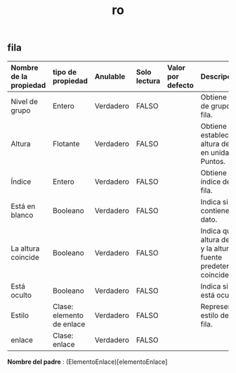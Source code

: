 ﻿---
title: ro
second_title: Aspose.Cells Cloud Documen
type: docs
url: /es/specification/model/row/
description: "Aspose.Cells Especificación del modelo de nube: fila. Maneje sin esfuerzo Excel y otros documentos de hoja de cálculo con funciones como abrir, generar, editar, dividir, fusionar, comparar y convertir."
weight: 50
---
## **fila**

 

| Nombre de la propiedad| tipo de propiedad| Anulable| Solo lectura| Valor por defecto| Descripción|
|:- |:- |:- |:- |:- |:- |
| Nivel de grupo| Entero| Verdadero| FALSO|| Obtiene el nivel de grupo de la fila.|
| Altura| Flotante| Verdadero| FALSO|| Obtiene y establece la altura de la fila en unidades de Puntos.|
| Índice| Entero| Verdadero| FALSO|| Obtiene el índice de esta fila.|
| Está en blanco| Booleano| Verdadero| FALSO|| Indica si la fila contiene algún dato.|
| La altura coincide| Booleano| Verdadero| FALSO|| Indica que la altura de la fila y la altura de la fuente predeterminada coinciden.|
| Está oculto| Booleano| Verdadero| FALSO|| Indica si la fila está oculta.|
| Estilo| Clase: elemento de enlace| Verdadero| FALSO|| Representa el estilo de esta fila.|
| enlace| Clase: enlace| Verdadero| FALSO|||

**Nombre del padre** : (ElementoEnlace)[elementoEnlace]